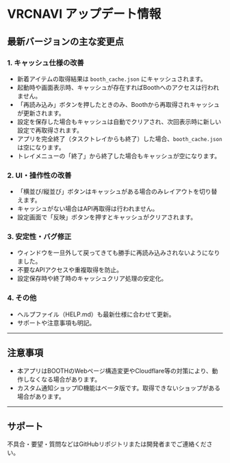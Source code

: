 # VRCNAVI アップデート情報

## 最新バージョンの主な変更点

### 1. キャッシュ仕様の改善
- 新着アイテムの取得結果は `booth_cache.json` にキャッシュされます。
- 起動時や画面表示時、キャッシュが存在すればBoothへのアクセスは行われません。
- 「再読み込み」ボタンを押したときのみ、Boothから再取得されキャッシュが更新されます。
- 設定を保存した場合もキャッシュは自動でクリアされ、次回表示時に新しい設定で再取得されます。
- アプリを完全終了（タスクトレイからも終了）した場合、`booth_cache.json` は空になります。
- トレイメニューの「終了」から終了した場合もキャッシュが空になります。

### 2. UI・操作性の改善
- 「横並び/縦並び」ボタンはキャッシュがある場合のみレイアウトを切り替えます。
- キャッシュがない場合はAPI再取得は行われません。
- 設定画面で「反映」ボタンを押すとキャッシュがクリアされます。

### 3. 安定性・バグ修正
- ウィンドウを一旦外して戻ってきても勝手に再読み込みされないようになりました。
- 不要なAPIアクセスや重複取得を防止。
- 設定保存時や終了時のキャッシュクリア処理の安定化。

### 4. その他
- ヘルプファイル（HELP.md）も最新仕様に合わせて更新。
- サポートや注意事項も明記。

---

## 注意事項
- 本アプリはBOOTHのWebページ構造変更やCloudflare等の対策により、動作しなくなる場合があります。
- カスタム通知ショップID機能はベータ版です。取得できないショップがある場合があります。

---

## サポート
不具合・要望・質問などはGitHubリポジトリまたは開発者までご連絡ください。 